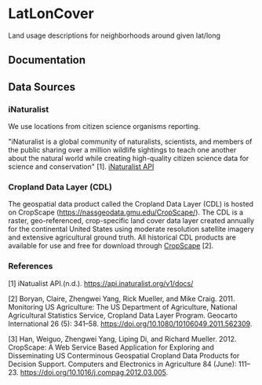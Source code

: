 # LatLonCover
Land usage descriptions for neighborhoods around given lat/long

## Documentation

## Data Sources

### iNaturalist

We use locations from citizen science organisms reporting.

"iNaturalist is a global community of naturalists, scientists, and members of the public sharing over a million wildlife sightings to teach one another about the natural world while creating high-quality citizen science data for science and conservation" [1].
[iNaturalist API](https://api.inaturalist.org/v1/docs/)

### Cropland Data Layer (CDL)

The geospatial data product called the Cropland Data Layer (CDL) is hosted on CropScape (https://nassgeodata.gmu.edu/CropScape/). The CDL is a raster, geo-referenced, crop-specific land cover data layer created annually for the continental United States using moderate resolution satellite imagery and extensive agricultural ground truth. All historical CDL products are available for use and free for download through [CropScape](https://nassgeodata.gmu.edu/CropScape/devhelp/help.html) [2].


### References

[1] iNatualist API.(n.d.). https://api.inaturalist.org/v1/docs/ 

[2] Boryan, Claire, Zhengwei Yang, Rick Mueller, and Mike Craig. 2011. Monitoring US Agriculture: The US Department of Agriculture, National Agricultural Statistics Service, Cropland Data Layer Program. Geocarto International 26 (5): 341–58. https://doi.org/10.1080/10106049.2011.562309.

[3] Han, Weiguo, Zhengwei Yang, Liping Di, and Richard Mueller. 2012. CropScape: A Web Service Based Application for Exploring and Disseminating US Conterminous Geospatial Cropland Data Products for Decision Support. Computers and Electronics in Agriculture 84 (June): 111–23. https://doi.org/10.1016/j.compag.2012.03.005.
